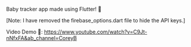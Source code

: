 Baby tracker app made using Flutter! 🤱

[Note: I have removed the firebase_options.dart file to hide the API keys.]

Video Demo 🎥:
https://www.youtube.com/watch?v=C9Jt-nNfxFA&ab_channel=CoreyB


